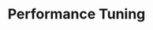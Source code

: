 ---
layout: layout.pug
navigationTitle: Performance Tuning
excerpt: 
title: Performance Tuning
menuWeight: 1
model: /services/spark/data.yml
render: mustache
featureMaturity:
---
